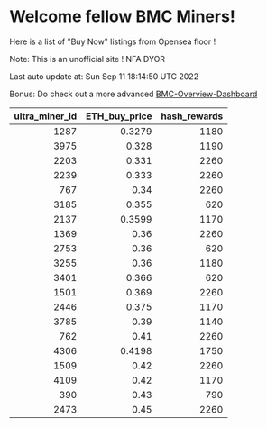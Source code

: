 # Welcome fellow BMC Miners!
Here is a list of "Buy Now" listings from Opensea floor !

Note: This is an unofficial site ! NFA DYOR

Last auto update at: Sun Sep 11 18:14:50 UTC 2022

Bonus: Do check out a more advanced [BMC-Overview-Dashboard](https://dune.com/defifunk/BMC-Overview-Dashboard)


|   ultra_miner_id |   ETH_buy_price |   hash_rewards |
|-----------------:|----------------:|---------------:|
|             1287 |          0.3279 |           1180 |
|             3975 |          0.328  |           1190 |
|             2203 |          0.331  |           2260 |
|             2239 |          0.333  |           2260 |
|              767 |          0.34   |           2260 |
|             3185 |          0.355  |            620 |
|             2137 |          0.3599 |           1170 |
|             1369 |          0.36   |           2260 |
|             2753 |          0.36   |            620 |
|             3255 |          0.36   |           1180 |
|             3401 |          0.366  |            620 |
|             1501 |          0.369  |           2260 |
|             2446 |          0.375  |           1170 |
|             3785 |          0.39   |           1140 |
|              762 |          0.41   |           2260 |
|             4306 |          0.4198 |           1750 |
|             1509 |          0.42   |           2260 |
|             4109 |          0.42   |           1170 |
|              390 |          0.43   |            790 |
|             2473 |          0.45   |           2260 |